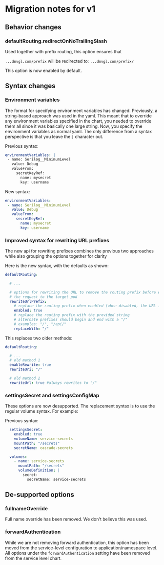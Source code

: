 # Migration notes for v1

## Behavior changes

### defaultRouting.redirectOnNoTrailingSlash

Used together with prefix routing, this option ensures that 

`...dnvgl.com/prefix` will be redirected to: `...dnvgl.com/prefix/`

This option is now enabled by default.
  

## Syntax changes

### Environment variables

The format for specifying environment variables has changed. Previously, a string-based approach was used in the yaml. This meant that to override any environment variables specified in the chart, you needed to override them all since it was basically one large string. Now, you specify the environment variables as normal yaml. The only difference from a syntax perspective is that you leave the `|` character out.

Previous syntax:
``` yaml
environmentVariables: |
 - name: Serilog__MinimumLevel
   value: Debug
   valueFrom:
     secretKeyRef:
       name: mysecret
       key: username

```

New syntax:

``` yaml
environmentVariables:
 - name: Serilog__MinimumLevel
   value: Debug
   valueFrom:
     secretKeyRef:
       name: mysecret
       key: username

```

### Improved syntax for rewriting URL prefixes

The new api for rewriting prefixes combines the previous two approaches while also grouping the options together for clarity

Here is the new syntax, with the defaults as shown:
``` yaml
defaultRouting:

  # ...

  # options for rewriting the URL to remove the routing prefix before delivering
  # the request to the target pod
  rewriteUrlPrefix:
    # replace the routing prefix when enabled (when disabled, the URL is not adjusted)
    enabled: true
    # replace the routing prefix with the provided string
    # alternate prefixes should begin and end with a "/"
    # examples: "/", "/api/"
    replaceWith: "/"
```

This replaces two older methods:

``` yaml
defaultRouting:

  # ...
  # old method 1
  enableRewrite: true
  rewriteUri: "/"

  # old method 2
  rewriteUrl: true #always rewrites to "/"
```

### settingsSecret and settingsConfigMap

These options are now desupported. The replacement syntax is to use the regular volume syntax. For example:

Previous syntax:
``` yaml
  settingsSecret:
    enabled: true
    volumeName: service-secrets
    mountPath: "/secrets"
    secretName: cascade-secrets

```

``` yaml
  volumes:
    - name: service-secrets
      mountPath: "/secrets"
      volumeDefinition: |
        secret:
          secretName: service-secrets
```

## De-supported options

### fullnameOverride
Full name override has been removed. We don't believe this was used.

### forwardAuthentication

While we are not removing forward authentication, this option has been moved from the service-level configuration to application/namespace level. All options under the `forwardAuthentication` setting have been removed from the service level chart.
